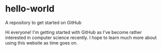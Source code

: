 # hello-world
A repository to get started on GitHub

Hi everyone!
I'm getting started with GitHub as I've become rather interested in computer science recently. I hope to learn much more about using this website as time goes on.
